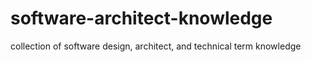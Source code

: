 # software-architect-knowledge
 collection of software design, architect, and technical term knowledge
